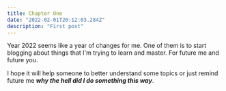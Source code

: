```yaml
---
title: Chapter One
date: "2022-02-01T20:12:03.284Z"
description: "First post"
---
```


Year 2022 seems like a year of changes for me.
One of them is to start blogging about things that I'm trying to learn and master. For future me and future you.

I hope it will help someone to better understand some topics or just remind future me ***why the hell did I do something this way***.
